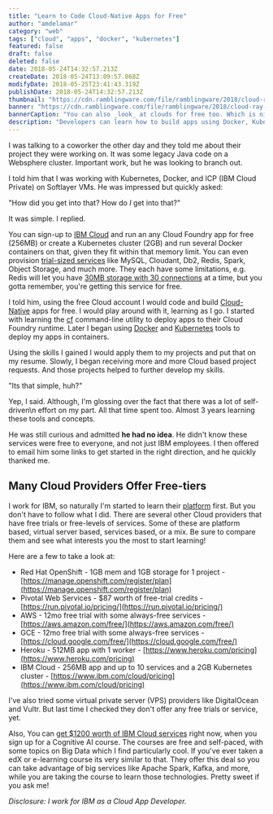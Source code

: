 ```yaml
---
title: "Learn to Code Cloud-Native Apps for Free"
author: "amdelamar"
category: "web"
tags: ["cloud", "apps", "docker", "kubernetes"]
featured: false
draft: false
deleted: false
date: 2018-05-24T14:32:57.213Z
createDate: 2018-05-24T13:09:57.868Z
modifyDate: 2018-05-25T23:41:43.319Z
publishDate: 2018-05-24T14:32:57.213Z
thumbnail: "https://cdn.ramblingware.com/file/ramblingware/2018/cloud-ray-1024.jpg"
banner: "https://cdn.ramblingware.com/file/ramblingware/2018/cloud-ray-1024.jpg"
bannerCaption: "You can also _look_ at clouds for free too. Which is nice. (Photo Credit: Eberhard Grossgasteiger)"
description: "Developers can learn how to build apps using Docker, Kubernetes, Cloud Foundry and more. All without paying anything out of pocket."
---
```


I was talking to a coworker the other day and they told me about their project they were working on. It was some legacy Java code on a Websphere cluster. Important work, but he was looking to branch out.

I told him that I was working with Kubernetes, Docker, and ICP (IBM Cloud Private) on Softlayer VMs. He was impressed but quickly asked:  

"How did you get into that? How do _I_ get into that?"

It was simple. I replied.

You can sign-up to [IBM Cloud](https://www.ibm.com/cloud/pricing) and run an any Cloud Foundry app for free (256MB) or create a Kubernetes cluster (2GB) and run several Docker containers on that, given they fit within that memory limit. You can even provision [trial-sized services](https://console.bluemix.net/catalog/?search=lite) like MySQL, Cloudant, Db2, Redis, Spark, Object Storage, and much more. They each have some limitations, e.g. Redis will let you have [30MB storage with 30 connections](https://console.bluemix.net/catalog/services/redis-cloud) at a time, but you gotta remember, you're getting this service for free.

I told him, using the free Cloud account I would code and build [Cloud-Native](https://www.ramblingware.com/blog/what-are-cloud-native-applications) apps for free. I would play around with it, learning as I go. I started with learning the [cf](https://docs.cloudfoundry.org/cf-cli/) command-line utility to deploy apps to their Cloud Foundry runtime. Later I began using [Docker](https://www.docker.com/) and [Kubernetes](https://kubernetes.io/) tools to deploy my apps in containers.  

Using the skills I gained I would apply them to my projects and put that on my resume. Slowly, I began receiving more and more Cloud based project requests. And those projects helped to further develop my skills.  

"Its that simple, huh?"

Yep, I said. Although, I'm glossing over the fact that there was a lot of self-driven\n effort on my part. All that time spent too. Almost 3 years learning these tools and concepts.  

He was still curious and admitted **he had no idea**. He didn't know these services were free to everyone, and not just IBM employees. I then offered to email him some links to get started in the right direction, and he quickly thanked me.


## Many Cloud Providers Offer Free-tiers

I work for IBM, so naturally I'm started to learn their [platform](https://console.bluemix.net/) first. But you don't have to follow what I did. There are several other Cloud providers that have free trials or free-levels of services. Some of these are platform based, virtual server based, services based, or a mix. Be sure to compare them and see what interests you the most to start learning!  

Here are a few to take a look at:  

*   Red Hat OpenShift - 1GB mem and 1GB storage for 1 project - [https://manage.openshift.com/register/plan](https://manage.openshift.com/register/plan)
*   Pivotal Web Services - $87 worth of free-trial credits - [https://run.pivotal.io/pricing/](https://run.pivotal.io/pricing/)
*   AWS - 12mo free trial with some always-free services - [https://aws.amazon.com/free/](https://aws.amazon.com/free/)
*   GCE - 12mo free trial with some always-free services - [https://cloud.google.com/free/](https://cloud.google.com/free/)
*   Heroku - 512MB app with 1 worker - [https://www.heroku.com/pricing](https://www.heroku.com/pricing)
*   IBM Cloud - 256MB app and up to 10 services and a 2GB Kubernetes cluster - [https://www.ibm.com/cloud/pricing](https://www.ibm.com/cloud/pricing)

I've also tried some virtual private server (VPS) providers like DigitalOcean and Vultr. But last time I checked they don't offer any free trials or service, yet.  

Also, You can [get $1200 worth of IBM Cloud services](https://cognitiveclass.ai/ibm-cloud-promotion-2017/) right now, when you sign up for a Cognitive AI course. The courses are free and self-paced, with some topics on Big Data which I find particularly cool. If you've ever taken a edX or e-learning course its very similar to that. They offer this deal so you can take advantage of big services like Apache Spark, Kafka, and more, while you are taking the course to learn those technologies. Pretty sweet if you ask me!

_Disclosure: I work for IBM as a Cloud App Developer._
